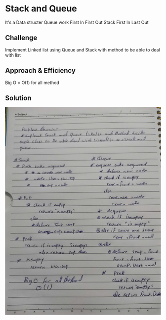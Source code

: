 # Stack and Queue 
<!-- Short summary or background information -->
It's a Data structer Queue work First In First Out Stack First In Last Out
## Challenge
<!-- Description of the challenge -->
Implement Linked list using Queue  and Stack  with method to be able to deal with list 
## Approach & Efficiency
<!-- What approach did you take? Why? What is the Big O space/time for this approach? -->
Big O = O(1) for all method
## Solution
<!-- Embedded whiteboard image -->
![image](../../assets/queuestack1.jpg)
